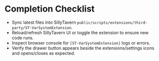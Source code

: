 # Completion Checklist
- Sync latest files into SillyTavern `public/scripts/extensions/third-party/ST-VarSystemExtension`.
- Reload/refresh SillyTavern UI or toggle the extension to ensure new code runs.
- Inspect browser console for `[ST-VarSystemExtension]` logs or errors.
- Verify the drawer button appears beside the extensions/settings icons and opens/closes as expected.